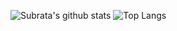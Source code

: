 ![Subrata's github stats](https://github-readme-stats.vercel.app/api?username=subratamazumder&show_icons=true)
![Top Langs](https://github-readme-stats.vercel.app/api/top-langs/?username=anuraghazra)
